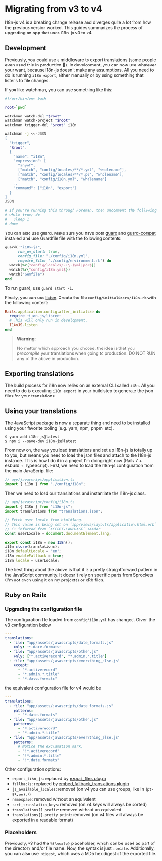 # Migrating from v3 to v4

I18n-js v4 is a breaking change release and diverges quite a lot from how the
previous version worked. This guides summarizes the process of upgrading an app
that uses i18n-js v3 to v4.

## Development

Previously, you could use a middleware to export translations (some people even
used this in production 😬). In development, you can now use whatever your want,
because i18n-js doesn't make any assumptions. All you need to do is running
`i18n export`, either manually or by using something that listens to file
changes.

If you like watchman, you can use something like this:

```bash
#!/usr/bin/env bash

root=`pwd`

watchman watch-del "$root"
watchman watch-project "$root"
watchman trigger-del "$root" i18n

watchman -j <<-JSON
[
  "trigger",
  "$root",
  {
    "name": "i18n",
    "expression": [
      "anyof",
      ["match", "config/locales/**/*.yml", "wholename"],
      ["match", "config/locales/**/*.po", "wholename"],
      ["match", "config/i18n.yml", "wholename"]
    ],
    "command": ["i18n", "export"]
  }
]
JSON

# If you're running this through Foreman, then uncomment the following lines:
# while true; do
#   sleep 1
# done
```

You can also use guard. Make sure you have both
[guard](https://rubygems.org/packages/guard) and
[guard-compat](https://rubygems.org/packages/guard-compat) installed and use
Guardfile file with the following contents:

```ruby
guard(:"i18n-js",
      run_on_start: true,
      config_file: "./config/i18n.yml",
      require_file: "./config/environment.rb") do
  watch(%r{^config/locales/.+\.(yml|po)$})
  watch(%r{^config/i18n.yml$})
  watch("Gemfile")
end
```

To run guard, use `guard start -i`.

Finally, you can use [listen](https://rubygems.org/gems/listen). Create the file
`config/initializers/i18n.rb` with the following content:

```ruby
Rails.application.config.after_initialize do
  require "i18n-js/listen"
  # This will only run in development.
  I18nJS.listen
end
```

> **Warning**:
>
> No matter which approach you choose, the idea is that you _precompile_ your
> translations when going to production. DO NOT RUN any of the above in
> production.

## Exporting translations

The build process for i18n now relies on an external CLI called `i18n`. All you
need to do is executing `i18n export` in your build step to generate the json
files for your translations.

## Using your translations

The JavaScript package is now a separate thing and need to be installed using
your favorite tooling (e.g. yarn, npm, pnpm, etc).

```console
$ yarn add i18n-js@latest
$ npm i --save-dev i18n-js@latest
```

From now on, the way you load translations and set up I18n-js is totally up to
you, but means you need to load the json files and attach to the I18n-js
instance. This is how I do it in a project I'm doing right now (Rails 7 +
esbuild + TypeScript). First, we need to load the I18n-js configuration from the
main JavaScript file:

```typescript
// app/javascript/application.ts
import { i18n } from "./config/i18n";
```

Then we need to load our translations and instantiate the I18n-js class.

```typescript
// app/javascript/config/i18n.ts
import { I18n } from "i18n-js";
import translations from "translations.json";

// Fetch user locale from html#lang.
// This value is being set on `app/views/layouts/application.html.erb` and
// is inferred from `ACCEPT-LANGUAGE` header.
const userLocale = document.documentElement.lang;

export const i18n = new I18n();
i18n.store(translations);
i18n.defaultLocale = "en";
i18n.enableFallback = true;
i18n.locale = userLocale;
```

The best thing about the above is that it is a pretty straightforward pattern in
the JavaScript community. It doesn't rely on specific parts from Sprockets (I'm
not even using it on my projects) or eRb files.

## Ruby on Rails

### Upgrading the configuration file

The configuration file loaded from `config/i18n.yml` has changed. Given the v3
configuration below

```yaml
---
translations:
  - file: "app/assets/javascripts/date_formats.js"
    only: "*.date.formats"
  - file: "app/assets/javascripts/other.js"
    only: ["*.activerecord", "*.admin.*.title"]
  - file: "app/assets/javascripts/everything_else.js"
    except:
      - "*.activerecord"
      - "*.admin.*.title"
      - "*.date.formats"
```

the equivalent configuration file for v4 would be

```yaml
---
translations:
  - file: "app/assets/javascripts/date_formats.js"
    patterns:
      - "*.date.formats"
  - file: "app/assets/javascripts/other.js"
    patterns:
      - "*.activerecord"
      - "*.admin.*.title"
  - file: "app/assets/javascripts/everything_else.js"
    patterns:
      # Notice the exclamation mark.
      - "!*.activerecord"
      - "!*.admin.*.title"
      - "!*.date.formats"
```

Other configuration options:

- `export_i18n_js`: replaced by [export_files plugin](https://github.com/fnando/i18n-js#export_files)
- `fallbacks`: replaced by [embed_fallback_translations plugin](https://github.com/fnando/i18n-js#embed_fallback_translations)
- `js_available_locales`: removed (on v4 you can use groups, like in
  `{pt-BR,en}.*`)
- `namespace`: removed without an equivalent
- `sort_translation_keys`: removed (on v4 keys will always be sorted)
- `translations[].prefix`: removed without an equivalent
- `translations[].pretty_print`: removed (on v4 files will always be exported in
  a readable format)

### Placeholders

Previously, v3 had the `%{locale}` placeholder, which can be used as part of the
directory and/or file name. Now, the syntax is just `:locale`. Additionally, you
can also use `:digest`, which uses a MD5 hex digest of the exported file.
